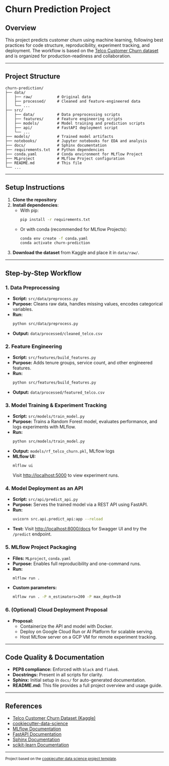 # Churn Prediction Project

## Overview
This project predicts customer churn using machine learning, following best practices for code structure, reproducibility, experiment tracking, and deployment. The workflow is based on the [Telco Customer Churn dataset](https://www.kaggle.com/datasets/blastchar/telco-customer-churn) and is organized for production-readiness and collaboration.

---

## Project Structure
```
churn-prediction/
├── data/
│   ├── raw/           # Original data
│   ├── processed/     # Cleaned and feature-engineered data
│   └── ...
├── src/
│   ├── data/          # Data preprocessing scripts
│   ├── features/      # Feature engineering scripts
│   ├── models/        # Model training and prediction scripts
│   ├── api/           # FastAPI deployment script
│   └── ...
├── models/            # Trained model artifacts
├── notebooks/         # Jupyter notebooks for EDA and analysis
├── docs/              # Sphinx documentation
├── requirements.txt   # Python dependencies
├── conda.yaml         # Conda environment for MLflow Project
├── MLproject          # MLflow Project configuration
├── README.md          # This file
└── ...
```

---

## Setup Instructions

1. **Clone the repository**
2. **Install dependencies**:
   - With pip:
     ```bash
     pip install -r requirements.txt
     ```
   - Or with conda (recommended for MLflow Projects):
     ```bash
     conda env create -f conda.yaml
     conda activate churn-prediction
     ```
3. **Download the dataset** from Kaggle and place it in `data/raw/`.

---

## Step-by-Step Workflow

### 1. Data Preprocessing
- **Script:** `src/data/preprocess.py`
- **Purpose:** Cleans raw data, handles missing values, encodes categorical variables.
- **Run:**
  ```bash
  python src/data/preprocess.py
  ```
- **Output:** `data/processed/cleaned_telco.csv`

### 2. Feature Engineering
- **Script:** `src/features/build_features.py`
- **Purpose:** Adds tenure groups, service count, and other engineered features.
- **Run:**
  ```bash
  python src/features/build_features.py
  ```
- **Output:** `data/processed/featured_telco.csv`

### 3. Model Training & Experiment Tracking
- **Script:** `src/models/train_model.py`
- **Purpose:** Trains a Random Forest model, evaluates performance, and logs experiments with MLflow.
- **Run:**
  ```bash
  python src/models/train_model.py
  ```
- **Output:** `models/rf_telco_churn.pkl`, MLflow logs
- **MLflow UI:**
  ```bash
  mlflow ui
  ```
  Visit [http://localhost:5000](http://localhost:5000) to view experiment runs.

### 4. Model Deployment as an API
- **Script:** `src/api/predict_api.py`
- **Purpose:** Serves the trained model via a REST API using FastAPI.
- **Run:**
  ```bash
  uvicorn src.api.predict_api:app --reload
  ```
- **Test:**
  Visit [http://localhost:8000/docs](http://localhost:8000/docs) for Swagger UI and try the `/predict` endpoint.

### 5. MLflow Project Packaging
- **Files:** `MLproject`, `conda.yaml`
- **Purpose:** Enables full reproducibility and one-command runs.
- **Run:**
  ```bash
  mlflow run .
  ```
- **Custom parameters:**
  ```bash
  mlflow run . -P n_estimators=200 -P max_depth=10
  ```

### 6. (Optional) Cloud Deployment Proposal
- **Proposal:**
  - Containerize the API and model with Docker.
  - Deploy on Google Cloud Run or AI Platform for scalable serving.
  - Host MLflow server on a GCP VM for remote experiment tracking.

---

## Code Quality & Documentation
- **PEP8 compliance:** Enforced with `black` and `flake8`.
- **Docstrings:** Present in all scripts for clarity.
- **Sphinx:** Initial setup in `docs/` for auto-generated documentation.
- **README.md:** This file provides a full project overview and usage guide.

---

## References
- [Telco Customer Churn Dataset (Kaggle)](https://www.kaggle.com/datasets/blastchar/telco-customer-churn)
- [cookiecutter-data-science](https://drivendata.github.io/cookiecutter-data-science/)
- [MLflow Documentation](https://mlflow.org/docs/latest/index.html)
- [FastAPI Documentation](https://fastapi.tiangolo.com/)
- [Sphinx Documentation](https://www.sphinx-doc.org/en/master/)
- [scikit-learn Documentation](https://scikit-learn.org/stable/)

---

<p><small>Project based on the <a target="_blank" href="https://drivendata.github.io/cookiecutter-data-science/">cookiecutter data science project template</a>.</small></p>
